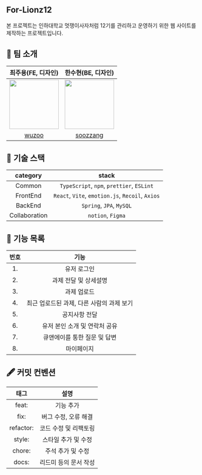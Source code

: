 ## For-Lionz12

본 프로젝트는 인하대학교 멋쟁이사자처럼 12기를 관리하고 운영하기 위한 웹 사이트를 제작하는 프로젝트입니다.

## 👬 팀 소개

|                                                              **최주용(FE, 디자인)**                                                              |                                                              **한수현(BE, 디자인)**                                                              |
| :----------------------------------------------------------------------------------------------------------------------------------------------: | :----------------------------------------------------------------------------------------------------------------------------------------------: |
| <center><img src="https://velog.velcdn.com/images/wuzoo/post/142ca9e2-1b00-4c56-a79c-d751c7f4430b/image.jpeg" width="130" height="130"></center> | <center><img src="https://velog.velcdn.com/images/wuzoo/post/c64ff32f-b709-4d04-bc46-a7370fd167b6/image.jpeg" width="130" height="130"></center> |
|                                                        [wuzoo](https://github.com/wuzoo)                                                         |                                                     [soozzang](https://github.com/soozzang)                                                      |

## 🔗 기술 스택

| **category**  |                    **stack**                     |
| :-----------: | :----------------------------------------------: |
|    Common     |    `TypeScript`, `npm`, `prettier`, `ESLint`     |
|   FrontEnd    | `React`, `Vite`, `emotion.js`, `Recoil`, `Axios` |
|    BackEnd    |             `Spring`, `JPA`, `MySQL`             |
| Collaboration |                `notion`, `Figma`                 |

## 🎯 기능 목록

| **번호** |                 **기능**                  |
| :------: | :---------------------------------------: |
|    1.    |                유저 로그인                |
|    2.    |           과제 전달 및 상세설명           |
|    3.    |                과제 업로드                |
|    4.    | 최근 업로드된 과제, 다른 사람의 과제 보기 |
|    5.    |               공지사항 전달               |
|    6.    |       유저 본인 소개 및 연락처 공유       |
|    7.    |       큐앤에이를 통한 질문 및 답변        |
|    8.    |                마이페이지                 |

## 🖋️ 커밋 컨벤션

| **태그**  |       **설명**        |
| :-------: | :-------------------: |
|   feat:   |       기능 추가       |
|   fix:    | 버그 수정, 오류 해결  |
| refactor: | 코드 수정 및 리팩토링 |
|  style:   |  스타일 추가 및 수정  |
|  chore:   |   주석 추가 및 수정   |
|   docs:   | 리드미 등의 문서 작성 |
